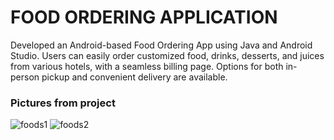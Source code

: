 # FOOD ORDERING APPLICATION
Developed an Android-based Food Ordering App using Java and Android Studio. Users can easily order customized food, drinks, desserts, and juices from various hotels, with a seamless billing page. Options for both in-person pickup and convenient delivery are available.
### Pictures from project
![foods1](https://github.com/ashreee/ANFOODS/assets/144210861/4815ebf3-58e3-426d-bda2-b7b0388040d5)
![foods2](https://github.com/ashreee/ANFOODS/assets/144210861/856a22a2-7395-4b67-a769-7e827e08a9f9)
